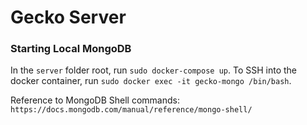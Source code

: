# Gecko Server

### Starting Local MongoDB

In the `server` folder root, run `sudo docker-compose up`.
To SSH into the docker container, run `sudo docker exec -it gecko-mongo /bin/bash`.

Reference to MongoDB Shell commands: `https://docs.mongodb.com/manual/reference/mongo-shell/`

